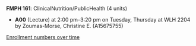 **FMPH 161**: ClinicalNutrition/PublicHealth (4 units)

- **A00** (Lecture) at 2:00 pm–3:20 pm on Tuesday, Thursday at WLH 2204 by Zoumas-Morse, Christine E. (A15675755)

[Enrollment numbers over time](./FMPH161.tsv)
